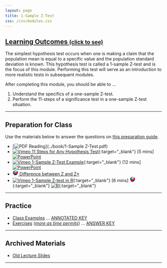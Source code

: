 ```yaml
---
layout: page
title: 1-Sample Z-Test
css: /css/modules.css
---
```


<div class="panel-group-ILOs">
  <div class="panel panel-default">
    <div class="panel-heading">
      <h2 class="panel-title">
        <a data-toggle="collapse" href="#ILOs">Learning Outcomes <small>(click to see)</small></a>
      </h2>
    </div>
    <div id="ILOs" class="panel-collapse collapse">
      <div class="panel-body">
The simplest hypothesis test occurs when one is making a claim that the population mean is equal to a specific value and the population standard deviation is known.  This hypothesis test is called a 1-sample Z-test and is the focus of this module.  Performing this test will serve as an introduction to more realistic tests in subsequent modules.

<p>After completing this module, you should be able to ...</p>

<ol>
  <li>Understand the specifics of a one-sample Z-test.</li>
  <li>Perform the 11-steps of a significance test in a one-sample Z-test situation.</li>
</ol>
      </div>
    </div>
  </div>
</div>

----

## Preparation for Class

Use the materials below to answer the questions on [this preparation guide](Prep/1SampleZ).

* [![PDF](../img/pdf.png) Reading](../book/1-Sample Z-Test.pdf)
* [![Vimeo](../img/dhovid.png) 11 Steps for Any Hypothesis Test](https://vimeo.com/user45324800/hotest-11steps){:target="_blank"} [5 mins] [![PowerPoint](../img/ppt.png)](PPT/1SampleZ_PPT1.pptx)
* [![Vimeo](../img/dhovid.png) 1-Sample Z-Test Example](https://vimeo.com/user45324800/ztest-ex1){:target="_blank"} [12 mins] [![PowerPoint](../img/ppt.png)](PPT/1SampleZ_PPT2.pptx)
* [![Web](../img/web.png) Difference between Z and Z*](Explanations/Diff_Z_and_Zstar)
* [![Vimeo](../img/dhovid.png) 1-Sample Z-test in R](https://vimeo.com/user45324800/ztest){:target="_blank"} [6 mins] [![Web](../img/web.png)](HO/1SampleZ_RHO.html){:target="_blank"}  [![R](../img/Rlogo.png)](HO/1SampleZ_RHO.R){:target="_blank"}

----

## Practice

* [Class Examples](CE/1SampleZ_CExmpl) ... [ANNOTATED KEY](CE/KEY_1SampleZ_CExmpl)
* [Exercises](CE/1SampleZ_CE1) ([*more as time permits*](CE/1SampleZ_CE2)) ... [ANSWER KEY](CE/KEY_1SampleZ_CE)

----

## Archived Materials

* [Old Lecture Slides](PPT/1SampleZ_PPT_old.pptx)

----
